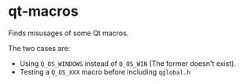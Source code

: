 # qt-macros

Finds misusages of some Qt macros.

The two cases are:
- Using `Q_OS_WINDOWS` instead of `Q_OS_WIN` (The former doesn't exist).
- Testing a `Q_OS_XXX` macro before including `qglobal.h`
